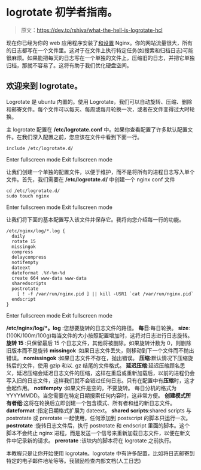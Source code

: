 # logrotate 初学者指南。

> 原文：<https://dev.to/rshiva/what-the-hell-is-logrotate-hcl>

现在你已经为你的 web 应用程序安装了[和](https://dev.to/rshiva/welcome-to-nginx-part-i-58mn)[设置](https://dev.to/rshiva/welcome-to-nginx-part-ii-32km) Nginx。你的网站流量很大，所有的日志都写在一个文件里。这对于在文件上执行特定任务(如搜索和归档日志)可能很麻烦。如果能把每天的日志写在一个单独的文件上，压缩旧的日志，并把它单独归档，那就不容易了。这将有助于我们优化硬盘空间。

## 欢迎来到 logrotate。

Logrotate 是 ubuntu 内置的。使用 Logrotate，我们可以自动旋转、压缩、删除和邮寄文件。每个文件可以每天、每周或每月轮换一次，或者在文件变得过大时轮换。

主 logrotate 配置在 **/etc/logrotate.conf** 中。如果你查看配置了许多默认配置文件。在我们深入配置之前，您应该在文件中看到下面一行。

```
include /etc/logrotate.d/ 
```

Enter fullscreen mode Exit fullscreen mode

让我们创建一个单独的配置文件，以便于维护，而不是将所有的进程日志写入单个文件。首先，我们需要在 **/etc/logrotate.d/** 中创建一个 nginx conf 文件

```
cd /etc/logrotate.d/
sudo touch nginx 
```

Enter fullscreen mode Exit fullscreen mode

让我们将下面的基本配置写入该文件并保存它。我将向您介绍每一行的功能。

```
/etc/nginx/log/*.log {
  daily
  rotate 15
  missingok
  compress
  delaycompress
  notifempty
  dateext
  dateformat .%Y-%m-%d
  create 664 www-data www-data
  sharedscripts
  postrotate
    [ ! -f /var/run/nginx.pid ] || kill -USR1 `cat /var/run/nginx.pid`
  endscript
} 
```

Enter fullscreen mode Exit fullscreen mode

**/etc/nginx/log/*。log** :您想要旋转的日志文件的路径。
**每日**:每日轮换。
**size**:(100K/100m/100g)每当文件的大小按照配置增加时，这将对日志进行日志旋转。
**旋转 15** :只保留最后 15 个日志文件，其他将被删除。如果旋转计数为 0，则删除旧版本而不是旋转
**missingok** :如果日志文件丢失，则移动到下一个文件而不抛出错误。
**nomissingok** :如果日志文件不存在，抛出错误。
**压缩**:默认情况下压缩旋转后的文件，使用 gzip 和以. gz 结尾的文件格式。
**延迟压缩**:延迟压缩顾名思义，延迟压缩会延迟日志文件的压缩，这样在重启或重新加载后，以前的进程仍会写入旧的日志文件，这样我们就不会错过任何日志。只有在配置中有**压缩**时，这才会起作用。
**notifempty** :如果文件是空的，不要旋转。
每日分机的格式为 YYYYMMDD。当您需要在特定日期搜索任何内容时，这非常方便。
**创建模式所有者组**:这将在轮换后立即创建一个包含模式、所有者和组的新日志文件。
**dateformat** :指定日期格式扩展为 dateext。
**shared scripts**:shared scripts 与 postrotate 或 prerotate 一起使用，任何添加到 postscript 的脚本只运行一次。
**postrotate** :旋转日志文件后，执行 postrotate 和 endscript 里面的脚本。这个脚本不会终止 nginx 进程，而是发送一个信号来重新加载日志文件，以便在新文件中记录新的请求。
**prerotate** :该块内的脚本将在 logrotate 之前执行。

本教程只是让你开始使用 logrotate。logrotate 中有许多配置，比如将日志邮寄到特定的电子邮件地址等等。我鼓励检查内部文档(人工日志)